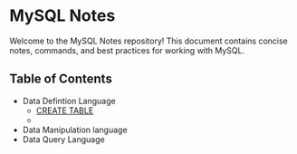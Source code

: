 # MySQL Notes

Welcome to the MySQL Notes repository! This document contains concise notes, commands, and best practices for working with MySQL.

## Table of Contents

- Data Defintion Language
  - [CREATE TABLE](./DDL/1.%20CREATE%20TABLE.md)
  -
- Data Manipulation language
- Data Query Language
